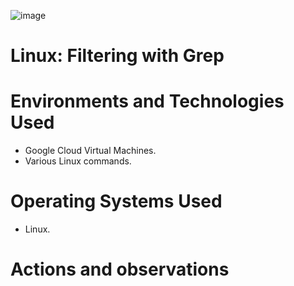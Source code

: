 ![image](https://github.com/user-attachments/assets/09fb938b-03bf-4fb0-aca2-99b2b21024b0)


# Linux: Filtering with Grep

# Environments and Technologies Used</h2>
- Google Cloud Virtual Machines.
- Various Linux commands.

# Operating Systems Used </h2>
- Linux.

# Actions and observations
